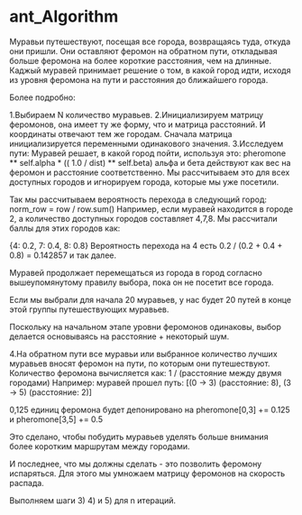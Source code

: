 # ant_Algorithm
Муравьи путешествуют, посещая все города, возвращаясь туда, откуда они пришли. Они оставляют феромон на обратном пути, откладывая больше феромона на более короткие расстояния, чем на длинные. Каджый муравей принимает решение о том, в какой город идти, исходя из уровня феромона на пути и расстояния до ближайшего города.

Более подробно:

1.Выбираем N количество муравьев.
2.Инициализируем матрицу феромонов, она имеет ту же форму, что и матрица расстояний. И координаты отвечают тем же городам. Сначала матрица инициализируется переменными одинакового значения.
3.Исследуем пути:
Муравей решает, в какой город пойти, используя это:
	pheromone ** self.alpha * (( 1.0 / dist) ** self.beta)
альфа и бета действуют как вес на феромон и расстояние соответственно.
Мы рассчитываем это для всех доступных городов и игнорируем города, которые мы уже посетили.

Так мы рассчитываем вероятность перехода в следующий город:
norm_row = row / row.sum()
Например, если муравей находится в городе 2, а количество доступных городов составляет 4,7,8. Мы рассчитали баллы для этих городов как:

{4: 0.2, 7: 0.4, 8: 0.8}
Вероятность перехода на 4 есть 0.2 / (0.2 + 0.4 + 0.8) = 0.142857 и так далее.

Муравей продолжает перемещаться из города в город согласно вышеупомянутому правилу выбора, пока он не посетит все города.

Если мы выбрали для начала 20 муравьев, у нас будет 20 путей в конце этой группы путешествующих муравьев.

Поскольку на начальном этапе уровни феромонов одинаковы, выбор делается основываясь на расстояние + некоторый шум.

4.На обратном пути все муравьи или выбранное количество лучших муравьев вносят феромон на пути, по которым они путешествуют.
Количество феромона вычисляется как:
   1 / (расстояние между двумя городами)
Например: муравей прошел путь: [(0 -> 3) (расстояние: 8), (3 -> 5) (расстояние: 2)]

0,125 единиц феромона будет депонировано на pheromone[0,3] += 0.125 и pheromone[3,5] += 0.5

Это сделано, чтобы побудить муравьев уделять больше внимания более коротким маршрутам между городами.

И последнее, что мы должны сделать - это позволить феромону испаряться. Для этого мы умножаем матрицу феромонов на скорость распада.

Выполняем шаги 3) 4) и 5) для n итераций.
